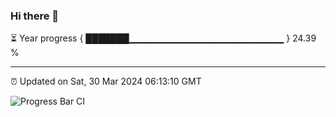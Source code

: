 ### Hi there 👋

⏳ Year progress { ███████▁▁▁▁▁▁▁▁▁▁▁▁▁▁▁▁▁▁▁▁▁▁▁ } 24.39 %

---

⏰ Updated on Sat, 30 Mar 2024 06:13:10 GMT

![Progress Bar CI](https://github.com/liununu/liununu/workflows/Progress%20Bar%20CI/badge.svg)
